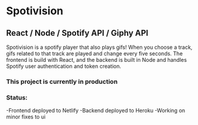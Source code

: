 # Spotivision

## React / Node / Spotify API / Giphy API

Spotivision is a spotify player that also plays gifs! When you choose a track, gifs related to that track are played and change every five seconds. The frontend is build with React, and the backend is built in Node and handles Spotify user authentication and token creation.

### This project is currently in production

### Status:

-Frontend deployed to Netlify
-Backend deployed to Heroku
-Working on minor fixes to ui
